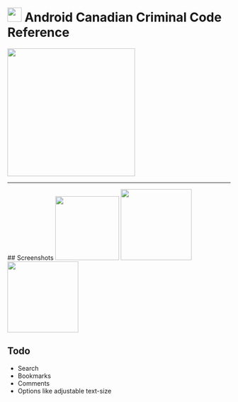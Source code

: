 # <img src="https://github.com/simplegr33n/android-reference-criminal-code/blob/master/screenshots/logos/logo2.png" width="32"> Android Canadian Criminal Code Reference 

[<img src="https://play.google.com/intl/en_us/badges/images/generic/en_badge_web_generic.png" width="288">](https://play.google.com/store/apps/details?id=ca.ggolda.reference_criminal_code)

<hr>
## Screenshots

<img src="https://github.com/simplegr33n/android-reference-criminal-code/blob/master/screenshots/phone0005.jpg" width="144">
<img src="https://github.com/simplegr33n/android-reference-criminal-code/blob/master/screenshots/tablet0004.jpg" width="160">
<img src="https://github.com/simplegr33n/android-reference-criminal-code/blob/master/screenshots/tablet0003.jpg" width="160">

## Todo
* Search
* Bookmarks
* Comments
* Options like adjustable text-size







